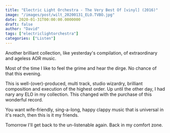 ```yaml
---
title: "Electric Light Orchestra - The Very Best Of [vinyl] (2016)"
image: "/images/post/wilt_20200131_ELO.TVBO.jpg"
date: 2020-01-31T00:00:00.0000000
draft: false
author: "David"
tags: ["electriclightorchestra"]
categories: ["Listen"]
---
```

 Another brilliant collection, like yesterday's compilation, of extraordinary and ageless AOR music.   
  
Most of the time I like to feel the grime and hear the dirge. No chance of that this evening.   
  
This is well-(over)-produced, multi track, studio wizardry, brilliant composition and execution of the highest order. Up until the other day, I had nary any ELO in my collection. This changed with the purchase of this wonderful record.    
  
You want wife-friendly, sing-a-long, happy clappy music that is universal in it's reach, then this is it my friends.   
  
Tomorrow I'll get back to the un-listenable again. Back in my comfort zone.